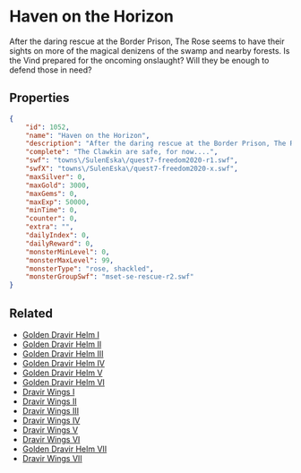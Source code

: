 # Haven on the Horizon

After the daring rescue at the Border Prison, The Rose seems to have their sights on more of the magical denizens of the swamp and nearby forests. Is the Vind prepared for the oncoming onslaught? Will they be enough to defend those in need?

## Properties

```json
{
    "id": 1052,
    "name": "Haven on the Horizon",
    "description": "After the daring rescue at the Border Prison, The Rose seems to have their sights on more of the magical denizens of the swamp and nearby forests. Is the Vind prepared for the oncoming onslaught? Will they be enough to defend those in need?",
    "complete": "The Clawkin are safe, for now....",
    "swf": "towns\/SulenEska\/quest7-freedom2020-r1.swf",
    "swfX": "towns\/SulenEska\/quest7-freedom2020-x.swf",
    "maxSilver": 0,
    "maxGold": 3000,
    "maxGems": 0,
    "maxExp": 50000,
    "minTime": 0,
    "counter": 0,
    "extra": "",
    "dailyIndex": 0,
    "dailyReward": 0,
    "monsterMinLevel": 0,
    "monsterMaxLevel": 99,
    "monsterType": "rose, shackled",
    "monsterGroupSwf": "mset-se-rescue-r2.swf"
}
```

## Related

- [Golden Dravir Helm I](../items/10019-golden-dravir-helm-i.md)
- [Golden Dravir Helm II](../items/10020-golden-dravir-helm-ii.md)
- [Golden Dravir Helm III](../items/10021-golden-dravir-helm-iii.md)
- [Golden Dravir Helm IV](../items/10022-golden-dravir-helm-iv.md)
- [Golden Dravir Helm V](../items/10023-golden-dravir-helm-v.md)
- [Golden Dravir Helm VI](../items/10024-golden-dravir-helm-vi.md)
- [Dravir Wings I](../items/10025-dravir-wings-i.md)
- [Dravir Wings II](../items/10026-dravir-wings-ii.md)
- [Dravir Wings III](../items/10027-dravir-wings-iii.md)
- [Dravir Wings IV](../items/10028-dravir-wings-iv.md)
- [Dravir Wings V](../items/10029-dravir-wings-v.md)
- [Dravir Wings VI](../items/10030-dravir-wings-vi.md)
- [Golden Dravir Helm VII](../items/20062-golden-dravir-helm-vii.md)
- [Dravir Wings VII](../items/20064-dravir-wings-vii.md)

